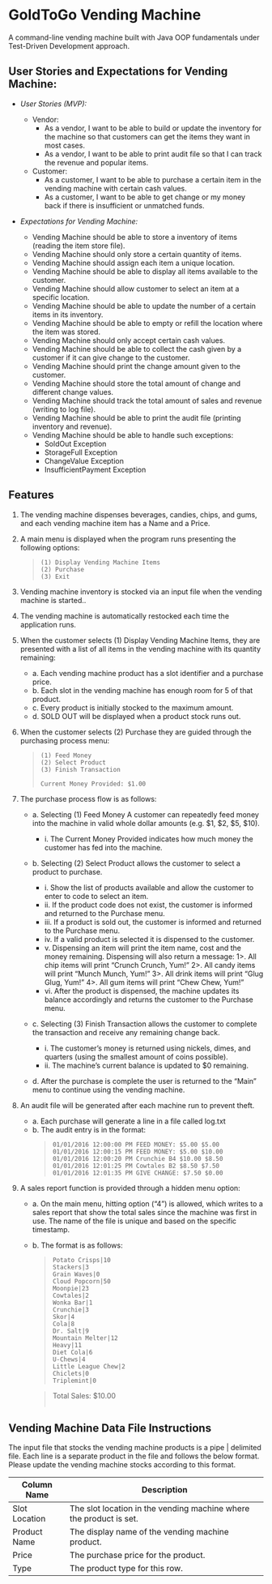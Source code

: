 # GoldToGo Vending Machine
A command-line vending machine built with Java OOP fundamentals under Test-Driven Development approach.

## User Stories and Expectations for Vending Machine:
- *User Stories (MVP):* 
    - Vendor: 
        - As a vendor, I want to be able to build or update the inventory for the machine so that customers can get the items they want in most cases.
        - As a vendor, I want to be able to print audit file so that I can track the revenue and popular items.
    - Customer:
        - As a customer, I want to be able to purchase a certain item in the vending machine with certain cash values.
        - As a customer, I want to be able to get change or my money back if there is insufficient or unmatched funds.

- *Expectations for Vending Machine:*
    - Vending Machine should be able to store a inventory of items (reading the item store file).
    - Vending Machine should only store a certain quantity of items.
    - Vending Machine should assign each item a unique location.
    - Vending Machine should be able to display all items available to the customer.
    - Vending Machine should allow customer to select an item at a specific location.
    - Vending Machine should be able to update the number of a certain items in its inventory.
    - Vending Machine should be able to empty or refill the location where the item was stored.
    - Vending Machine should only accept certain cash values.
    - Vending Machine should be able to collect the cash given by a customer if it can give change to the customer.
    - Vending Machine should print the change amount given to the customer.   
    - Vending Machine should store the total amount of change and different change values.
    - Vending Machine should track the total amount of sales and revenue (writing to log file).
    - Vending Machine should be able to print the audit file (printing inventory and revenue).
    - Vending Machine should be able to handle such exceptions:
        - SoldOut Exception
        - StorageFull Exception
        - ChangeValue Exception
        - InsufficientPayment Exception

## Features
1. The vending machine dispenses beverages, candies, chips, and gums, and each vending machine item has a Name and a Price.

2. A main menu is displayed when the program runs presenting the following options:   
    >```
    >(1) Display Vending Machine Items
    >(2) Purchase
    >(3) Exit
    >```

3. Vending machine inventory is stocked via an input file when the vending machine is
started..

4. The vending machine is automatically restocked each time the application runs.

5. When the customer selects (1) Display Vending Machine Items, they are presented with a list of all items in the vending machine with its quantity remaining:
    * a. Each vending machine product has a slot identifier and a purchase price.
    * b. Each slot in the vending machine has enough room for 5 of that product.
    * c. Every product is initially stocked to the maximum amount.
    * d. SOLD OUT will be displayed when a product stock runs out.

6. When the customer selects (2) Purchase they are guided through the purchasing process menu:
    >```
    >(1) Feed Money
    >(2) Select Product
    >(3) Finish Transaction
    >
    > Current Money Provided: $1.00
    >```

7. The purchase process flow is as follows:
    * a. Selecting (1) Feed Money A customer can repeatedly feed money into the machine in valid whole dollar amounts (e.g. $1, $2, $5, $10).
        * i. The Current Money Provided indicates how much money the customer has fed into the machine.

    * b. Selecting (2) Select Product allows the customer to select a product to purchase.
        * i. Show the list of products available and allow the customer to enter to code to select an item.
        * ii. If the product code does not exist, the customer is informed and returned to the Purchase menu.
        * iii. If a product is sold out, the customer is informed and returned to the Purchase menu.
        * iv. If a valid product is selected it is dispensed to the customer.
        * v. Dispensing an item will print the item name, cost and the money
    remaining. Dispensing will also return a message:
            1>. All chip items will print “Crunch Crunch, Yum!”
            2>. All candy items will print “Munch Munch, Yum!”
            3>. All drink items will print “Glug Glug, Yum!”
            4>. All gum items will print “Chew Chew, Yum!”
        * vi. After the product is dispensed, the machine updates its balance accordingly and returns the customer to the Purchase menu.

    * c. Selecting (3) Finish Transaction allows the customer to complete the
    transaction and receive any remaining change back.
        * i. The customer’s money is returned using nickels, dimes, and quarters (using the smallest amount of coins possible).
        * ii. The machine’s current balance is updated to $0 remaining.
    
    * d. After the purchase is complete the user is returned to the “Main” menu to continue using the vending machine.

8. An audit file will be generated after each machine run to prevent theft.
    * a. Each purchase will generate a line in a file called log.txt
    * b. The audit entry is in the format:
        >```
        > 01/01/2016 12:00:00 PM FEED MONEY: $5.00 $5.00
         >01/01/2016 12:00:15 PM FEED MONEY: $5.00 $10.00
         >01/01/2016 12:00:20 PM Crunchie B4 $10.00 $8.50
         >01/01/2016 12:01:25 PM Cowtales B2 $8.50 $7.50
         >01/01/2016 12:01:35 PM GIVE CHANGE: $7.50 $0.00
         >```

9. A sales report function is provided through a hidden menu option:
    * a. On the main menu, hitting option (“4”) is allowed, which writes to a sales report that show the total sales since the machine was first in use. The name of the file is unique and based on the specific timestamp.
    * b. The format is as follows:
        >```
        >Potato Crisps|10
        >Stackers|3
        >Grain Waves|0
        >Cloud Popcorn|50
        >Moonpie|23
        >Cowtales|2
        >Wonka Bar|1
        >Crunchie|3
        >Skor|4
        >Cola|8
        >Dr. Salt|9
        >Mountain Melter|12
        >Heavy|11
        >Diet Cola|6
        >U-Chews|4
        >Little League Chew|2
        >Chiclets|0
        >Triplemint|0

        >Total Sales: $10.00
        >```

## Vending Machine Data File Instructions
The input file that stocks the vending machine products is a pipe | delimited file. Each line is a separate product in the file and follows the below format. Please update the vending machine stocks according to this format.

| Column Name   | Description |
----------------|-------------|
| Slot Location | The slot location in the vending machine where the product is set. |
| Product Name  | The display name of the vending machine product.                   |
| Price         | The purchase price for the product.                                |
| Type          | The product type for this row.                                     |



